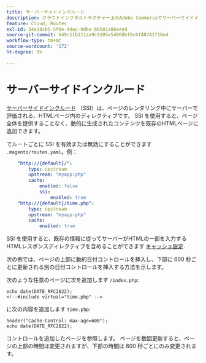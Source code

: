 ```yaml
---
title: サーバーサイドインクルード
description: クラウドインフラストラクチャー上のAdobe Commerceでサーバーサイドインクルードを使用する方法について説明します。
feature: Cloud, Routes
exl-id: 34a38cb5-5f0e-49ac-9dba-bb581a06aeed
source-git-commit: 649c11b111aa9c9105e54908bf9c6f48741f10e4
workflow-type: tm+mt
source-wordcount: '172'
ht-degree: 0%

---
```


# サーバーサイドインクルード

[サーバーサイドインクルード](https://nginx.org/en/docs/http/ngx_http_ssi_module.html) （SSI）は、ページのレンダリング中にサーバーで評価される、HTMLページ内のディレクティブです。 SSI を使用すると、ページ全体を提供することなく、動的に生成されたコンテンツを既存のHTMLページに追加できます。

でルートごとに SSI を有効または無効にすることができます `.magento/routes.yaml`。例：

```yaml
    "http://{default}/":
        type: upstream
        upstream: "myapp:php"
        cache:
            enabled: false
            ssi:
                enabled: true
    "http://{default}/time.php":
        type: upstream
        upstream: "myapp:php"
        cache:
            enabled: true
```

SSI を使用すると、既存の情報に従ってサーバーがHTMLの一部を入力するHTMLレスポンスディレクティブを含めることができます [キャッシュ設定](caching.md).

次の例では、ページの上部に動的日付コントロールを挿入し、下部に 600 秒ごとに更新される別の日付コントロールを挿入する方法を示します。

次のような任意のページに次を追加します `/index.php`:

```php?start_inline=1
echo date(DATE_RFC2822);
<!--#include virtual="time.php" -->
```

に次の内容を追加します `time.php`:

```php?start_inline=1
header("Cache-Control: max-age=600");
echo date(DATE_RFC2822);
```

コントロールを追加したページを参照します。 ページを数回更新すると、ページの上部の時間は変更されますが、下部の時間は 600 秒ごとにのみ変更されます。
